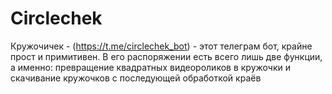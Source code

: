 # Circlechek
Кружочичек - (https://t.me/circlechek_bot) - этот телеграм бот, крайне прост и примитивен. В его распоряжении есть всего лишь две функции, а именно: превращение квадратных видеороликов в кружочки и скачивание кружочков с последующей обработкой краёв
